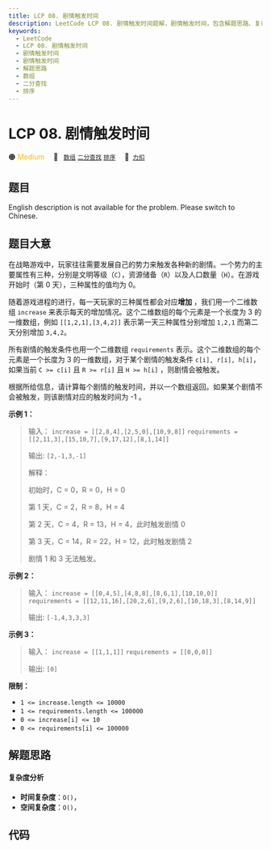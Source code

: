 ```yaml
---
title: LCP 08. 剧情触发时间
description: LeetCode LCP 08. 剧情触发时间题解，剧情触发时间，包含解题思路、复杂度分析以及完整的 JavaScript 代码实现。
keywords:
  - LeetCode
  - LCP 08. 剧情触发时间
  - 剧情触发时间
  - 剧情触发时间
  - 解题思路
  - 数组
  - 二分查找
  - 排序
---
```


# LCP 08. 剧情触发时间

🟠 <font color=#ffb800>Medium</font>&emsp; 🔖&ensp; [`数组`](/tag/array.md) [`二分查找`](/tag/binary-search.md) [`排序`](/tag/sorting.md)&emsp; 🔗&ensp;[`力扣`](https://leetcode.cn/problems/ju-qing-hong-fa-shi-jian)

## 题目

English description is not available for the problem. Please switch to
Chinese.


## 题目大意

在战略游戏中，玩家往往需要发展自己的势力来触发各种新的剧情。一个势力的主要属性有三种，分别是文明等级（`C`），资源储备（`R`）以及人口数量（`H`）。在游戏开始时（第
0 天），三种属性的值均为 0。

随着游戏进程的进行，每一天玩家的三种属性都会对应**增加** ，我们用一个二维数组 `increase`
来表示每天的增加情况。这个二维数组的每个元素是一个长度为 3 的一维数组，例如 `[[1,2,1],[3,4,2]]` 表示第一天三种属性分别增加
`1,2,1` 而第二天分别增加 `3,4,2`。

所有剧情的触发条件也用一个二维数组 `requirements` 表示。这个二维数组的每个元素是一个长度为 3 的一维数组，对于某个剧情的触发条件
`c[i], r[i], h[i]`，如果当前 `C >= c[i]` 且 `R >= r[i]` 且 `H >= h[i]` ，则剧情会被触发。

根据所给信息，请计算每个剧情的触发时间，并以一个数组返回。如果某个剧情不会被触发，则该剧情对应的触发时间为 -1 。

**示例 1：**

> 输入： `increase = [[2,8,4],[2,5,0],[10,9,8]]` `requirements =
> [[2,11,3],[15,10,7],[9,17,12],[8,1,14]]`
>
> 输出: `[2,-1,3,-1]`
>
> 解释：
>
> 初始时，C = 0，R = 0，H = 0
>
> 第 1 天，C = 2，R = 8，H = 4
>
> 第 2 天，C = 4，R = 13，H = 4，此时触发剧情 0
>
> 第 3 天，C = 14，R = 22，H = 12，此时触发剧情 2
>
> 剧情 1 和 3 无法触发。

**示例 2：**

> 输入： `increase = [[0,4,5],[4,8,8],[8,6,1],[10,10,0]]` `requirements =
> [[12,11,16],[20,2,6],[9,2,6],[10,18,3],[8,14,9]]`
>
> 输出: `[-1,4,3,3,3]`

**示例 3：**

> 输入： `increase = [[1,1,1]]` `requirements = [[0,0,0]]`
>
> 输出: `[0]`

**限制：**

  * `1 <= increase.length <= 10000`
  * `1 <= requirements.length <= 100000`
  * `0 <= increase[i] <= 10`
  * `0 <= requirements[i] <= 100000`


## 解题思路

#### 复杂度分析

- **时间复杂度**：`O()`，
- **空间复杂度**：`O()`，

## 代码

```javascript

```